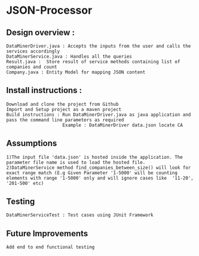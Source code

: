 # JSON-Processor

## Design overview :
    DataMinerDriver.java : Accepts the inputs from the user and calls the services accordingly
    DataMinerService.java : Handles all the queries
    Result.java :  Store result of service methods containing list of companies and count
    Company.java : Entity Model for mapping JSON content

## Install instructions :
    Download and clone the project from Github
    Import and Setup project as a maven project
    Build instructions : Run DataMinerDriver.java as java application and pass the command line parameters as required
                         Example : DataMinerDriver data.json locate CA

## Assumptions
    1)The input file 'data.json' is hosted inside the application. The parameter file name is used to load the hosted file.
    2)DataMinerService method find_companies_between_size() will look for exact range match (E.g Given Parameter '1-5000' will be counting elements with range '1-5000' only and will ignore cases like  '11-20', '201-500' etc)

## Testing
    DataMinerServiceTest : Test cases using JUnit Framework

## Future Improvements
    Add end to end functional testing
